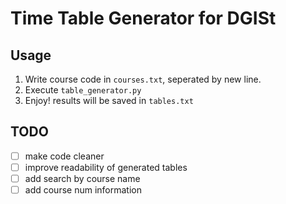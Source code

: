 # Time Table Generator for DGISt

## Usage
1. Write course code in `courses.txt`, seperated by new line.
2. Execute `table_generator.py`
3. Enjoy! results will be saved in `tables.txt`

## TODO
- [ ] make code cleaner
- [ ] improve readability of generated tables
- [ ] add search by course name
- [ ] add course num information